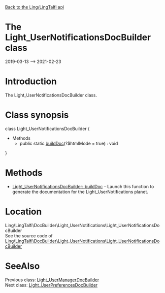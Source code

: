 [Back to the Ling/LingTalfi api](https://github.com/lingtalfi/LingTalfi/blob/master/doc/api/Ling/LingTalfi.md)



The Light_UserNotificationsDocBuilder class
================
2019-03-13 --> 2021-02-23






Introduction
============

The Light_UserNotificationsDocBuilder class.



Class synopsis
==============


class <span class="pl-k">Light_UserNotificationsDocBuilder</span>  {

- Methods
    - public static [buildDoc](https://github.com/lingtalfi/LingTalfi/blob/master/doc/api/Ling/LingTalfi/DocBuilder/Light_UserNotifications/Light_UserNotificationsDocBuilder/buildDoc.md)(?$htmlMode = true) : void

}






Methods
==============

- [Light_UserNotificationsDocBuilder::buildDoc](https://github.com/lingtalfi/LingTalfi/blob/master/doc/api/Ling/LingTalfi/DocBuilder/Light_UserNotifications/Light_UserNotificationsDocBuilder/buildDoc.md) &ndash; Launch this function to generate the documentation for the Light_UserNotifications planet.





Location
=============
Ling\LingTalfi\DocBuilder\Light_UserNotifications\Light_UserNotificationsDocBuilder<br>
See the source code of [Ling\LingTalfi\DocBuilder\Light_UserNotifications\Light_UserNotificationsDocBuilder](https://github.com/lingtalfi/LingTalfi/blob/master/DocBuilder/Light_UserNotifications/Light_UserNotificationsDocBuilder.php)



SeeAlso
==============
Previous class: [Light_UserManagerDocBuilder](https://github.com/lingtalfi/LingTalfi/blob/master/doc/api/Ling/LingTalfi/DocBuilder/Light_UserManager/Light_UserManagerDocBuilder.md)<br>Next class: [Light_UserPreferencesDocBuilder](https://github.com/lingtalfi/LingTalfi/blob/master/doc/api/Ling/LingTalfi/DocBuilder/Light_UserPreferences/Light_UserPreferencesDocBuilder.md)<br>
